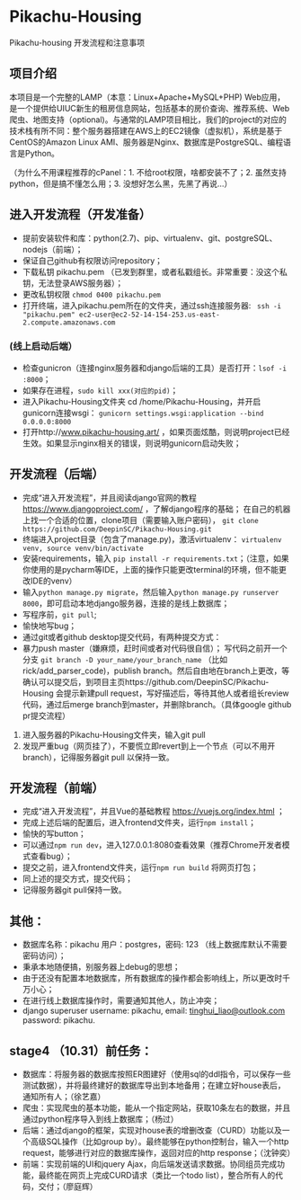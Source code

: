 # Pikachu-Housing
Pikachu-housing 开发流程和注意事项

## 项目介绍

本项目是一个完整的LAMP（本意：Linux+Apache+MySQL+PHP) Web应用，是一个提供给UIUC新生的租房信息网站，包括基本的房价查询、推荐系统、Web爬虫、地图支持（optional)。与通常的LAMP项目相比，我们的project的对应的技术栈有所不同：整个服务器搭建在AWS上的EC2镜像（虚拟机），系统是基于CentOS的Amazon Linux AMI、服务器是Nginx、数据库是PostgreSQL、编程语言是Python。


（为什么不用课程推荐的cPanel：1. 不给root权限，啥都安装不了；2. 虽然支持python，但是搞不懂怎么用；3. 没想好怎么黑，先黑了再说...）

## 进入开发流程（开发准备）
* 提前安装软件和库：python(2.7)、pip、virtualenv、git、postgreSQL、nodejs（前端）；
* 保证自己github有权限访问repository；
* 下载私钥 pikachu.pem （已发到群里，或者私戳组长。非常重要：没这个私钥，无法登录AWS服务器）；
* 更改私钥权限 
`chmod 0400 pikachu.pem`
* 打开终端，进入pikachu.pem所在的文件夹，通过ssh连接服务器: 
` ssh -i "pikachu.pem" ec2-user@ec2-52-14-154-253.us-east-2.compute.amazonaws.com` 

### (线上启动后端）
* 检查gunicron（连接nginx服务器和django后端的工具）是否打开：`lsof -i :8000`；
* 如果存在进程，`sudo kill xxx(对应的pid)`；
* 进入Pikachu-Housing文件夹 cd /home/Pikachu-Housing，并开启gunicorn连接wsgi： `gunicorn settings.wsgi:application --bind 0.0.0.0:8000` 
* 打开http://www.pikachu-housing.art/ ，如果页面炫酷，则说明project已经生效。如果显示nginx相关的错误，则说明gunicorn启动失败；

## 开发流程（后端）
* 完成“进入开发流程”，并且阅读django官网的教程 https://www.djangoproject.com/ ，了解django程序的基础；
在自己的机器上找一个合适的位置，clone项目（需要输入账户密码），
`git clone https://github.com/DeepinSC/Pikachu-Housing.git` 
* 终端进入project目录（包含了manage.py)，激活virtualenv：
`virtualenv venv, source venv/bin/activate`
* 安装requirements，输入 `pip install -r requirements.txt`；（注意，如果你使用的是pycharm等IDE，上面的操作只能更改terminal的环境，但不能更改IDE的venv）
* 输入`python manage.py migrate`，然后输入`python manage.py runserver 8000`，即可启动本地django服务器，连接的是线上数据库；
* 写程序前，`git pull`;
* 愉快地写bug；
* 通过git或者github desktop提交代码，有两种提交方式：
* 暴力push master（嫌麻烦，赶时间或者对代码很自信）；
写代码之前开一个分支 `git branch -D your_name/your_branch_name` （比如 rick/add_parser_code)，publish branch。然后自由地在branch上更改，等确认可以提交后，到项目主页https://github.com/DeepinSC/Pikachu-Housing 会提示新建pull request，写好描述后，等待其他人或者组长review代码，通过后merge branch到master，并删除branch。（具体google github pr提交流程）
1. 进入服务器的Pikachu-Housing文件夹，输入git pull
2. 发现严重bug（网页挂了），不要慌立即revert到上一个节点（可以不用开branch），记得服务器git pull 以保持一致。

## 开发流程（前端）
* 完成“进入开发流程”，并且Vue的基础教程 https://vuejs.org/index.html ；
* 完成上述后端的配置后，进入frontend文件夹，运行`npm install`；
* 愉快的写button；
* 可以通过`npm run dev`，进入127.0.0.1:8080查看效果（推荐Chrome开发者模式查看bug）；
* 提交之前，进入frontend文件夹，运行`npm run build` 将网页打包；
* 同上述的提交方式，提交代码；
* 记得服务器git pull保持一致。


## 其他：
* 数据库名称：pikachu 用户：postgres，密码: 123 （线上数据库默认不需要密码访问）；
* 秉承本地随便搞，别服务器上debug的思想；
* 由于还没有配置本地数据库，所有数据库的操作都会影响线上，所以更改时千万小心；
* 在进行线上数据库操作时，需要通知其他人，防止冲突；
* django superuser username: pikachu, email: tinghui_liao@outlook.com password: pikachu.

## stage4 （10.31）前任务：
* 数据库：将服务器的数据库按照ER图建好（使用sql的ddl指令，可以保存一些测试数据），并将最终建好的数据库导出到本地备用；在建立好house表后，通知所有人；（徐艺嘉）
* 爬虫：实现爬虫的基本功能，能从一个指定网站，获取10条左右的数据，并且通过python程序导入到线上数据库；（杨过）
* 后端：通过django的框架，实现对house表的增删改查（CURD）功能以及一个高级SQL操作（比如group by）。最终能够在python控制台，输入一个http request，能够进行对应的数据库操作，返回对应的http response；（沈钟奕）
* 前端：实现前端的UI和jquery Ajax，向后端发送请求数据。协同组员完成功能，最终能在网页上完成CURD请求（类比一个todo list），整合所有人的代码，交付；（廖庭辉）


